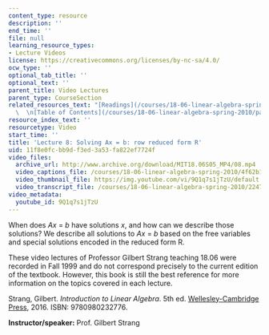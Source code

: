 ```yaml
---
content_type: resource
description: ''
end_time: ''
file: null
learning_resource_types:
- Lecture Videos
license: https://creativecommons.org/licenses/by-nc-sa/4.0/
ocw_type: ''
optional_tab_title: ''
optional_text: ''
parent_title: Video Lectures
parent_type: CourseSection
related_resources_text: "[Readings](/courses/18-06-linear-algebra-spring-2010/pages/readings)\
  \  \n[Table of Contents](/courses/18-06-linear-algebra-spring-2010/pages/readings#Table_of_Contents)"
resource_index_text: ''
resourcetype: Video
start_time: ''
title: 'Lecture 8: Solving Ax = b: row reduced form R'
uid: 11f8e0fc-bb9d-f3ed-3a53-fa822ef7724f
video_files:
  archive_url: http://www.archive.org/download/MIT18.06S05_MP4/08.mp4
  video_captions_file: /courses/18-06-linear-algebra-spring-2010/4f62b189d98f56db8c0d2e3f6aa8fe80_9Q1q7s1jTzU.vtt
  video_thumbnail_file: https://img.youtube.com/vi/9Q1q7s1jTzU/default.jpg
  video_transcript_file: /courses/18-06-linear-algebra-spring-2010/224769c9e399493a99ac441ba670eebf_9Q1q7s1jTzU.pdf
video_metadata:
  youtube_id: 9Q1q7s1jTzU
---
```


When does _Ax_ = _b_ have solutions _x_, and how can we describe those solutions? We describe all solutions to _Ax_ = _b_ based on the free variables and special solutions encoded in the reduced form R.

These video lectures of Professor Gilbert Strang teaching 18.06 were recorded in Fall 1999 and do not correspond precisely to the current edition of the textbook. However, this book is still the best reference for more information on the topics covered in each lecture.

Strang, Gilbert. _Introduction to Linear Algebra_. 5th ed. [Wellesley-Cambridge Press](http://www.wellesleycambridge.com/), 2016. ISBN: 9780980232776.

**Instructor/speaker:** Prof. Gilbert Strang

